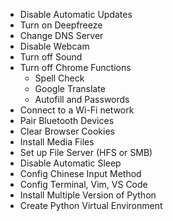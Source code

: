 - Disable Automatic Updates
- Turn on Deepfreeze
- Change DNS Server
- Disable Webcam
- Turn off Sound
- Turn off Chrome Functions
  - Spell Check
  - Google Translate
  - Autofill and Passwords
- Connect to a Wi-Fi network
- Pair Bluetooth Devices
- Clear Browser Cookies
- Install Media Files
- Set up File Server (HFS or SMB)
- Disable Automatic Sleep
- Config Chinese Input Method
- Config Terminal, Vim, VS Code
- Install Multiple Version of Python
- Create Python Virtual Environment
